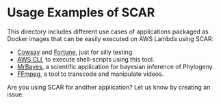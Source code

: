 # Usage Examples of SCAR

This directory includes different use cases of applications packaged as Docker images that can be easily executed on AWS Lambda using SCAR:

* [Cowsay](https://en.wikipedia.org/wiki/Cowsay) and [Fortune](https://en.wikipedia.org/wiki/Fortune_(Unix)), just for silly testing.
* [AWS CLI](https://aws.amazon.com/cli/), to execute shell-scripts using this tool.
* [MrBayes](http://mrbayes.sourceforge.net/), a scientific application for bayesian inference of Phylogeny.
* [FFmpeg](https://ffmpeg.org/), a tool to transcode and manipulate videos.


Are you using SCAR for another application? Let us know by creating an issue.